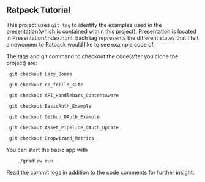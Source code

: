 
Ratpack Tutorial
-----------------------------
This project uses ```git tag``` to identify the examples used in the presentation(which is
contained within this project). Presentation is located in Presentation/index.html.
Each tag represents the different states that I felt a newcomer to Ratpack would
like to see example code of.

The tags and git command to checkout the code(after you clone the project)
are:

``` git checkout Lazy_Bones```

``` git checkout no_frills_site```

``` git checkout API_Handlebars_ContentAware```

``` git checkout BasicAuth_Example```

``` git checkout Github_OAuth_Example```

``` git checkout Asset_Pipeline_OAuth_Update```

``` git checkout Dropwizard_Metrics```


 You can start the basic app with

```
    ./gradlew run
```
Read the commit logs in addition to the code comments for further insight.
